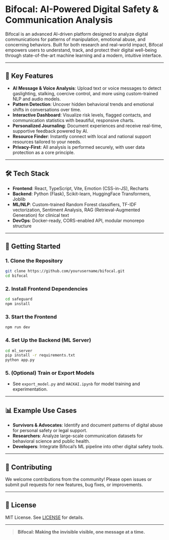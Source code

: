 # Bifocal: AI-Powered Digital Safety & Communication Analysis

Bifocal is an advanced AI-driven platform designed to analyze digital communications for patterns of manipulation, emotional abuse, and concerning behaviors. Built for both research and real-world impact, Bifocal empowers users to understand, track, and protect their digital well-being through state-of-the-art machine learning and a modern, intuitive interface.

---

## 🚀 Key Features

- **AI Message & Voice Analysis**: Upload text or voice messages to detect gaslighting, stalking, coercive control, and more using custom-trained NLP and audio models.
- **Pattern Detection**: Uncover hidden behavioral trends and emotional shifts in conversations over time.
- **Interactive Dashboard**: Visualize risk levels, flagged contacts, and communication statistics with beautiful, responsive charts.
- **Personalized Journaling**: Document experiences and receive real-time, supportive feedback powered by AI.
- **Resource Finder**: Instantly connect with local and national support resources tailored to your needs.
- **Privacy-First**: All analysis is performed securely, with user data protection as a core principle.

---

## 🛠️ Tech Stack

- **Frontend**: React, TypeScript, Vite, Emotion (CSS-in-JS), Recharts
- **Backend**: Python (Flask), Scikit-learn, HuggingFace Transformers, Joblib
- **ML/NLP**: Custom-trained Random Forest classifiers, TF-IDF vectorization, Sentiment Analysis, RAG (Retrieval-Augmented Generation) for clinical text
- **DevOps**: Docker-ready, CORS-enabled API, modular monorepo structure

---

## 🏁 Getting Started

### 1. Clone the Repository
```bash
git clone https://github.com/yourusername/bifocal.git
cd bifocal
```

### 2. Install Frontend Dependencies
```bash
cd safeguard
npm install
```

### 3. Start the Frontend
```bash
npm run dev
```

### 4. Set Up the Backend (ML Server)
```bash
cd ml_server
pip install -r requirements.txt
python app.py
```

### 5. (Optional) Train or Export Models
- See `export_model.py` and `HACKAI.ipynb` for model training and experimentation.

---

## 📊 Example Use Cases
- **Survivors & Advocates**: Identify and document patterns of digital abuse for personal safety or legal support.
- **Researchers**: Analyze large-scale communication datasets for behavioral science and public health.
- **Developers**: Integrate Bifocal’s ML pipeline into other digital safety tools.

---

## 🤝 Contributing
We welcome contributions from the community! Please open issues or submit pull requests for new features, bug fixes, or improvements.

---

## 📄 License
MIT License. See [LICENSE](LICENSE) for details.

---

> **Bifocal: Making the invisible visible, one message at a time.**
